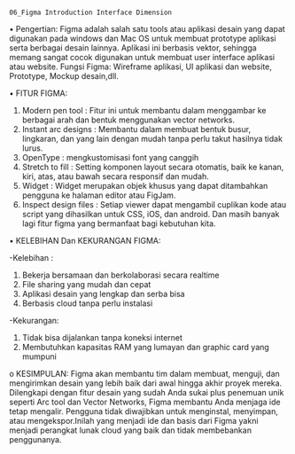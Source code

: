                                                                            06_Figma Introduction Interface Dimension

•	Pengertian:
Figma adalah salah satu tools atau aplikasi desain yang dapat digunakan pada windows dan Mac OS untuk membuat prototype aplikasi serta berbagai desain lainnya. Aplikasi ini berbasis vektor, sehingga memang sangat cocok digunakan untuk membuat user interface aplikasi atau website.
Fungsi Figma: Wireframe aplikasi, UI aplikasi dan website, Prototype, Mockup desain,dll.

•	FITUR FIGMA:
1.	Modern pen tool : Fitur ini untuk membantu dalam menggambar ke berbagai arah dan bentuk menggunakan vector networks.
2.	Instant arc designs : Membantu dalam membuat bentuk busur, lingkaran, dan yang lain dengan mudah tanpa perlu takut hasilnya tidak lurus.
3.	OpenType  : mengkustomisasi font yang canggih
4.	Stretch to fill : Setting komponen layout secara otomatis, baik ke kanan, kiri, atas, atau bawah secara responsif dan mudah.
5.	Widget : Widget merupakan objek khusus yang dapat ditambahkan pengguna ke halaman editor atau FigJam.
6.	Inspect design files : Setiap viewer dapat mengambil cuplikan kode atau script yang dihasilkan untuk CSS, iOS, dan android.
Dan masih banyak lagi fitur figma yang bermanfaat bagi kebutuhan kita.

•	KELEBIHAN Dan KEKURANGAN FIGMA:

-Kelebihan :
1.	Bekerja bersamaan dan berkolaborasi secara realtime
2.	File sharing yang mudah dan cepat
3.	Aplikasi desain yang lengkap dan serba bisa
4.	Berbasis cloud tanpa perlu instalasi

-Kekurangan:
1.	Tidak bisa dijalankan tanpa koneksi internet
2.	Membutuhkan kapasitas RAM yang lumayan dan graphic card yang mumpuni

o	KESIMPULAN: Figma akan membantu tim dalam membuat, menguji, dan mengirimkan desain yang lebih baik dari awal hingga akhir proyek mereka. Dilengkapi dengan fitur desain yang sudah Anda sukai plus penemuan unik seperti Arc tool dan Vector Networks, Figma membantu Anda menjaga ide tetap mengalir. Pengguna tidak diwajibkan untuk menginstal, menyimpan, atau mengekspor.Inilah yang menjadi ide dan basis dari Figma yakni menjadi perangkat lunak cloud yang baik dan tidak membebankan penggunanya.
 	

